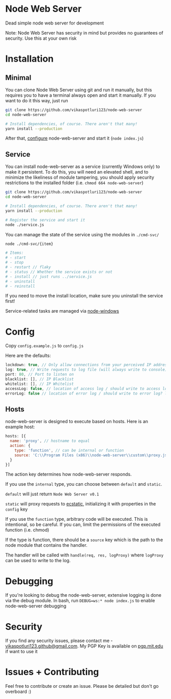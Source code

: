 # Node Web Server

Dead simple node web server for development

Note: Node Web Server has security in mind but provides no guarantees of security. Use this at your own risk

# Installation

## Minimal

You can clone Node Web Server using git and run it manually, but this requires you to have a terminal always open and start it manually. If you want to do it this way, just run

```bash
git clone https://github.com/vikaspotluri123/node-web-server
cd node-web-server

# Install dependencies, of course. There aren't that many!
yarn install --production
```

After that, [configure](#configure) node-web-server and start it (`node index.js`)

## Service

You can install node-web-server as a service (currently Windows only) to make it persistent. To do this, you will need an elevated shell, and to minimize the likeliness of module tampering, you should apply security restrictions to the installed folder (i.e. `chmod 664 node-web-server`)

```bash
git clone https://github.com/vikaspotluri123/node-web-server
cd node-web-server

# Install dependencies, of course. There aren't that many!
yarn install --production

# Register the service and start it
node ./service.js
```

You can manage the state of the service using the modules in `./cmd-svc/`

```bash
node ./cmd-svc/{item}

# Items:
# - start
# - stop
# - restart // flaky
# - status // Whether the service exists or not
# - install // just runs ../service.js
# - uninstall
# - reinstall
```
If you need to move the install location, make sure you uninstall the service first!

Service-related tasks are managed via [node-windows](https://github.com/coreybutler/node-windows)

# Config

Copy `config.example.js` to `config.js`

Here are the defaults:

```js
lockdown: true, // Only allow connections from your perceived IP address
log: true, // Write requests to log file (will always write to console)
port: 80, // Port to listen on
blacklist: [], // IP Blacklist
whitelist: [], // IP Whitelist
accessLog: false, // location of access log / should write to access log? log takes precedence
errorLog: false // location of error log / should write to error log? log takes precedence
```

## Hosts

node-web-server is designed to execute based on hosts. Here is an example host:

```js
hosts: [{
  name: 'proxy', // hostname to equal
  action: {
    type: 'function', // can be internal or function
    source: 'C:\\Program Files (x86)\\node-web-server\\custom\\proxy.js'
  }
}]
```

The action key determines how node-web-server responds.

If you use the `internal` type, you can choose between `default` and `static`.

`default` will just return `Node Web Server v0.1`

`static` will proxy requests to [ecstatic](https://github.com/jfhbrook/node-ecstatic), initializing it with properties in the `config` key

If you use the `function` type, arbitrary code will be executed. This is intentional, so be careful. If you can, limit the permissions of the executed function (i.e. chmod)

If the type is function, there should be a `source` key which is the path to the node module that contains the handler.

The handler will be called with `handle(req, res, logProxy)` where `logProxy` can be used to write to the log.

# Debugging

If you're looking to debug the node-web-server, extensive logging is done via the debug module. In bash, run `DEBUG=ws:* node index.js` to enable node-web-server debugging

# Security

If you find any security issues, please contact me - [vikaspotluri123.github@gmail.com](mailto:vikaspotluri123.github@gmail.com). My PGP Key is available on [pgp.mit.edu](https://pgp.mit.edu/pks/lookup?op=get&search=0xF91EB1B158E08FE2) if want to use it

# Issues + Contributing

Feel free to contribute or create an issue. Please be detailed but don't go overboard :)
